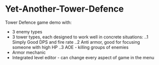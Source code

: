 # Yet-Another-Tower-Defence
Tower Defence game demo with:
  + 3 enemy types
  + 3 tower types, each designed to work well in concrete situations:
    ..1 Simply Good DPS and fire rate
    ..2 Anti armor, good for focusing someone with high HP
    ..3 AOE - killing groups of enemies
  + Armor mechanic
  + Integrated level editor - can change every aspect of game in the menu
